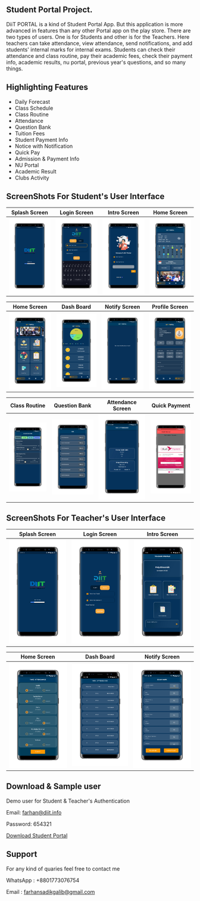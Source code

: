 ## Student Portal Project.

DiiT PORTAL is a kind of Student Portal App. But this application is more advanced in features than any other Portal app on the play store. There are two types of users. One is for Students and other is for the Teachers. Here teachers  can take attendance, view attendance, send notifications, and add students' internal marks for internal exams. Students can check their attendance and class routine, pay their academic fees, check their payment info, academic results, nu portal, previous year's questions, and so many things.


## Highlighting Features

* Daily Forecast
* Class Schedule
* Class Routine
* Attendance 
* Question Bank
* Tuition Fees 
* Student Payment Info
* Notice with Notification
* Quick Pay
* Admission & Payment Info
* NU Portal
* Academic Result
* Clubs Activity


## ScreenShots For Student's User Interface
[splash]: https://github.com/farhansadikgalib/raw/blob/master/Student%20Portal/STUDENT/splash%20screen.PNG
[loginpage]:https://github.com/farhansadikgalib/raw/blob/master/Student%20Portal/STUDENT/student_loginpage.PNG
[welcome]:https://github.com/farhansadikgalib/raw/blob/master/Student%20Portal/STUDENT/welcome%20screen.PNG
[homepage1]:https://github.com/farhansadikgalib/raw/blob/master/Student%20Portal/STUDENT/homepage1.PNG
[homepage2]:https://github.com/farhansadikgalib/raw/blob/master/Student%20Portal/STUDENT/homepage.PNG
[fees]:https://github.com/farhansadikgalib/raw/blob/master/Student%20Portal/STUDENT/fees.PNG
[classroutine]:https://github.com/farhansadikgalib/raw/blob/master/Student%20Portal/STUDENT/class%20routine.PNG
[questionbank]:https://github.com/farhansadikgalib/raw/blob/master/Student%20Portal/STUDENT/question%20bank.PNG
[depertment]:https://github.com/farhansadikgalib/raw/blob/master/Student%20Portal/STUDENT/select%20depertment.PNG
[attendance]:https://github.com/farhansadikgalib/raw/blob/master/Student%20Portal/STUDENT/view%20addtendance.PNG
[subattendance]:https://github.com/farhansadikgalib/raw/blob/master/Student%20Portal/STUDENT/view%20subattendance.PNG
[helpingbirds]:https://github.com/farhansadikgalib/raw/blob/master/Student%20Portal/STUDENT/helping%20birds.PNG
[quickpay]:https://github.com/farhansadikgalib/raw/blob/master/Student%20Portal/STUDENT/quick%20pay.PNG
[notification]:https://github.com/farhansadikgalib/raw/blob/master/Student%20Portal/STUDENT/notification.PNG
[dashboard]:https://github.com/farhansadikgalib/raw/blob/master/Student%20Portal/STUDENT/student%20dashboard.PNG
[profile]:https://github.com/farhansadikgalib/raw/blob/master/Student%20Portal/STUDENT/student%20profile.PNG





|    Splash Screen   |    Login Screen    |    Intro Screen    |    Home Screen     |
| :-------------: | :-------------: | :-------------: | :-------------: |
|![alt text][splash]|![alt text][loginpage]|![alt text][welcome]|![alt text][homepage1]|

|   Home    Screen   |     Dash  Board    |   Notify  Screen   |  Profile   Screen  |
| :-------------: | :-------------: | :-------------: | :-------------: |
|![alt text][homepage2]|![alt text][dashboard]|![alt text][notification]|![alt text][profile]|

|   Class  Routine   |   Question Bank    |Attendance  Screen |     Quick Payment |
| :-------------: | :-------------: | :-------------: | :-------------: |
|![alt text][classroutine]|![alt text][questionbank]|![alt text][subattendance]|![alt text][quickpay]|

<!-- | Attendance  Screen |  Auth Screen|Intro Screen| Home Screen |
| :-------------: | :-------------: | :-------------: | :-------------: |
|![alt text][]|![alt text][depertment]|![alt text][quickpay]|![alt text][helpingbirds]| -->


<!-- |  Student Portal |   Profile | Class Routine  | Add Course |
| ------------- |:-------------: |:------:|:---------------------:|
|![alt text][portal]  | ![alt text][profile] | ![alt text][routine]  | ![alt text][addCourse]|

|  Course List |   Student List | Add Teacher  | Techer Panel |
| ------------- |:-------------: |:------:|:---------------------:|
|![alt text][CourseList]  | ![alt text][studentList] | ![alt text][addTeacher]  | ![alt text][techerPanlen]|

|  Take  Attendence |   Teacher View Attendance | Student View Attendance |
| ------------- |:-------------: |:------:|
|![alt text][TakeAttendence]  | ![alt text][TeacherViewAttendance] | ![alt text][studentViewAttendance] | -->




## ScreenShots For Teacher's User Interface










[teacherloginpage]:https://github.com/farhansadikgalib/raw/blob/master/Student%20Portal/TEACHER/teacher%20loginpage.PNG
[teachersprofile]:https://github.com/farhansadikgalib/raw/blob/master/Student%20Portal/TEACHER/teacher%20profile.PNG
[takeattendance]:https://github.com/farhansadikgalib/raw/blob/master/Student%20Portal/TEACHER/take%20attendance.PNG
[faculty profile]:https://github.com/farhansadikgalib/raw/blob/master/Student%20Portal/TEACHER/faculty%20profile.PNG
[classno]:https://github.com/farhansadikgalib/raw/blob/master/Student%20Portal/TEACHER/class%20no.PNG
[examtype]:https://github.com/farhansadikgalib/raw/blob/master/Student%20Portal/TEACHER/exam%20type.PNG
[exammark]:https://github.com/farhansadikgalib/raw/blob/master/Student%20Portal/TEACHER/student%20exammark.PNG





|    Splash Screen   |    Login Screen    |    Intro Screen    |
| :-------------: | :-------------: | :-------------: |
|![alt text][splash]|![alt text][teacherloginpage]|![alt text][teachersprofile]|

|   Home    Screen   |     Dash  Board    |   Notify  Screen   | 
| :-------------: | :-------------: | :-------------: | 
|![alt text][takeattendance]|![alt text][classno]|![alt text][exammark]|



## Download & Sample user

Demo user for Student & Teacher's Authentication

Email: farhan@diit.info

Password: 654321

<a href="https://gamergirl.pro/KBMSNA" title="Download Student Portal" download> Download Student Portal</a>


## Support
For any kind of quaries feel free to contact me

WhatsApp : +8801773076754
  
Email : farhansadikgalib@gmail.com



<!-- 
## Prototype

<a href="https://www.figma.com/proto/IeIYYLEYNQaNKzkzsGRBEs/DiiT-Portal?node-id=1%3A9&scaling=scale-down&page-id=0%3A1&starting-point-node-id=1%3A9">
DiiT Portal</a> -->
